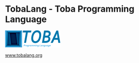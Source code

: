 # TobaLang - Toba Programming Language
 
 ![alt text](https://github.com/TobaMan/TobaLang.github.io/blob/master/assets/images/Logo.png)
 
 www.tobalang.org
